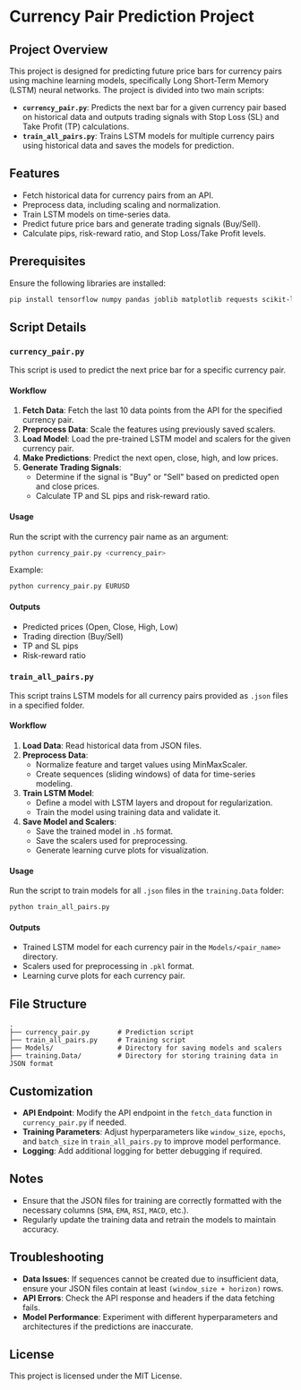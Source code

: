 # Currency Pair Prediction Project

## Project Overview

This project is designed for predicting future price bars for currency pairs using machine learning models, specifically Long Short-Term Memory (LSTM) neural networks. The project is divided into two main scripts:

- **`currency_pair.py`**: Predicts the next bar for a given currency pair based on historical data and outputs trading signals with Stop Loss (SL) and Take Profit (TP) calculations.
- **`train_all_pairs.py`**: Trains LSTM models for multiple currency pairs using historical data and saves the models for prediction.

## Features

- Fetch historical data for currency pairs from an API.
- Preprocess data, including scaling and normalization.
- Train LSTM models on time-series data.
- Predict future price bars and generate trading signals (Buy/Sell).
- Calculate pips, risk-reward ratio, and Stop Loss/Take Profit levels.

## Prerequisites

Ensure the following libraries are installed:

```bash
pip install tensorflow numpy pandas joblib matplotlib requests scikit-learn
```

## Script Details

### `currency_pair.py`

This script is used to predict the next price bar for a specific currency pair.

#### Workflow

1. **Fetch Data**: Fetch the last 10 data points from the API for the specified currency pair.
2. **Preprocess Data**: Scale the features using previously saved scalers.
3. **Load Model**: Load the pre-trained LSTM model and scalers for the given currency pair.
4. **Make Predictions**: Predict the next open, close, high, and low prices.
5. **Generate Trading Signals**:
   - Determine if the signal is "Buy" or "Sell" based on predicted open and close prices.
   - Calculate TP and SL pips and risk-reward ratio.

#### Usage

Run the script with the currency pair name as an argument:

```bash
python currency_pair.py <currency_pair>
```

Example:

```bash
python currency_pair.py EURUSD
```

#### Outputs

- Predicted prices (Open, Close, High, Low)
- Trading direction (Buy/Sell)
- TP and SL pips
- Risk-reward ratio

### `train_all_pairs.py`

This script trains LSTM models for all currency pairs provided as `.json` files in a specified folder.

#### Workflow

1. **Load Data**: Read historical data from JSON files.
2. **Preprocess Data**:
   - Normalize feature and target values using MinMaxScaler.
   - Create sequences (sliding windows) of data for time-series modeling.
3. **Train LSTM Model**:
   - Define a model with LSTM layers and dropout for regularization.
   - Train the model using training data and validate it.
4. **Save Model and Scalers**:
   - Save the trained model in `.h5` format.
   - Save the scalers used for preprocessing.
   - Generate learning curve plots for visualization.

#### Usage

Run the script to train models for all `.json` files in the `training.Data` folder:

```bash
python train_all_pairs.py
```

#### Outputs

- Trained LSTM model for each currency pair in the `Models/<pair_name>` directory.
- Scalers used for preprocessing in `.pkl` format.
- Learning curve plots for each currency pair.

## File Structure

```plaintext
.
├── currency_pair.py       # Prediction script
├── train_all_pairs.py     # Training script
├── Models/                # Directory for saving models and scalers
├── training.Data/         # Directory for storing training data in JSON format
```

## Customization

- **API Endpoint**: Modify the API endpoint in the `fetch_data` function in `currency_pair.py` if needed.
- **Training Parameters**: Adjust hyperparameters like `window_size`, `epochs`, and `batch_size` in `train_all_pairs.py` to improve model performance.
- **Logging**: Add additional logging for better debugging if required.

## Notes

- Ensure that the JSON files for training are correctly formatted with the necessary columns (`SMA`, `EMA`, `RSI`, `MACD`, etc.).
- Regularly update the training data and retrain the models to maintain accuracy.

## Troubleshooting

- **Data Issues**: If sequences cannot be created due to insufficient data, ensure your JSON files contain at least `(window_size + horizon)` rows.
- **API Errors**: Check the API response and headers if the data fetching fails.
- **Model Performance**: Experiment with different hyperparameters and architectures if the predictions are inaccurate.

## License

This project is licensed under the MIT License.

